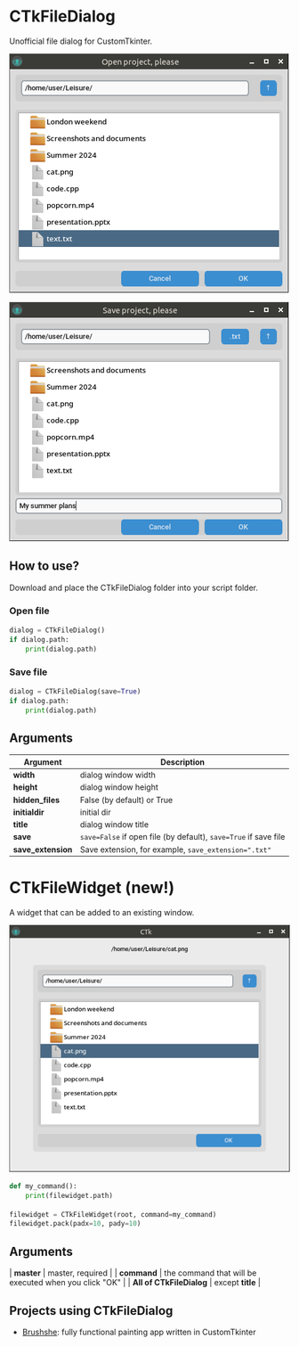 # CTkFileDialog
Unofficial file dialog for CustomTkinter.

![Screenshot](https://raw.githubusercontent.com/limafresh/CTkFileDialog/main/screenshot1.png)

![Screenshot](https://raw.githubusercontent.com/limafresh/CTkFileDialog/main/screenshot2.png)

## How to use?
Download and place the CTkFileDialog folder into your script folder.

### Open file
```python
dialog = CTkFileDialog()
if dialog.path:
    print(dialog.path)
```

### Save file
```python
dialog = CTkFileDialog(save=True)
if dialog.path:
    print(dialog.path)
```

## Arguments
| Argument | Description |
| ---------------- | ------------ |
| **width** | dialog window width |
| **height** | dialog window height |
| **hidden_files** | False (by default) or True |
| **initialdir** | initial dir |
| **title** | dialog window title |
| **save** | `save=False` if open file (by default), `save=True` if save file |
| **save_extension** | Save extension, for example, `save_extension=".txt"` |

# CTkFileWidget (new!)
A widget that can be added to an existing window.

![Screenshot](https://raw.githubusercontent.com/limafresh/CTkFileDialog/main/screenshot3.png)

```python
def my_command():
    print(filewidget.path)

filewidget = CTkFileWidget(root, command=my_command)
filewidget.pack(padx=10, pady=10)
```

## Arguments
| **master** | master, required |
| **command** | the command that will be executed when you click "OK" |
| **All of CTkFileDialog** | except **title** |

## Projects using CTkFileDialog
- [Brushshe](https://github.com/limafresh/Brushshe): fully functional painting app written in CustomTkinter
